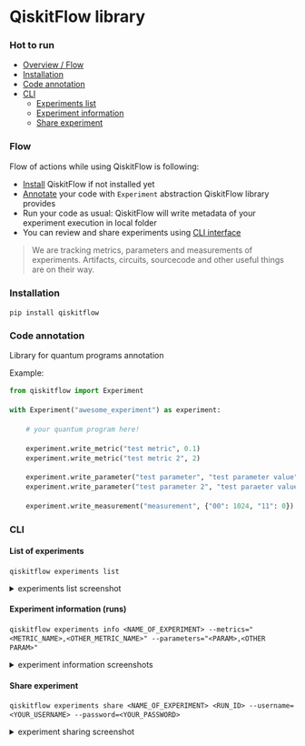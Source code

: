 QiskitFlow library
==================

### Hot to run
* [Overview / Flow](#flow)
* [Installation](#installation)
* [Code annotation](#code-annotation)
* [CLI](#cli)
  * [Experiments list](#list-of-experiments)
  * [Experiment information](#experiment-information-runs)
  * [Share experiment](#share-experiment)


### Flow

Flow of actions while using QiskitFlow is following:
- [Install](#installation) QiskitFlow if not installed yet
- [Annotate](#code-annotation) your code with `Experiment` abstraction QiskitFlow library provides
- Run your code as usual: QiskitFlow will write metadata of your experiment execution in local folder 
- You can review and share experiments using [CLI interface](#cli)

> We are tracking metrics, parameters and measurements of experiments. 
> Artifacts, circuits, sourcecode and other useful things are on their way.


### Installation

```shell script
pip install qiskitflow
```


### Code annotation

Library for quantum programs annotation

Example:
```python
from qiskitflow import Experiment

with Experiment("awesome_experiment") as experiment:

    # your quantum program here!
    
    experiment.write_metric("test metric", 0.1)
    experiment.write_metric("test metric 2", 2)

    experiment.write_parameter("test parameter", "test parameter value")
    experiment.write_parameter("test parameter 2", "test paraeter value 2")

    experiment.write_measurement("measurement", {"00": 1024, "11": 0})
```


### CLI


#### List of experiments
```shell
qiskitflow experiments list
```

<details><summary>experiments list screenshot</summary>
<p>

![list](./docs/images/list.png)

</p>
</details>


#### Experiment information (runs)
```shell
qiskitflow experiments info <NAME_OF_EXPERIMENT> --metrics="<METRIC_NAME>,<OTHER_METRIC_NAME>" --parameters="<PARAM>,<OTHER PARAM>"
```

<details><summary>experiment information screenshots</summary>
<p>

Experiment information
![info](./docs/images/info.png)

Experiment with specified optional flags
![info with flags](./docs/images/info%20with%20args.png)

</p>
</details>




#### Share experiment
```shell
qiskitflow experiments share <NAME_OF_EXPERIMENT> <RUN_ID> --username=<YOUR_USERNAME> --password=<YOUR_PASSWORD>
```

<details><summary>experiment sharing screenshot</summary>
<p>

![share](./docs/images/share.png)

</p>
</details>



